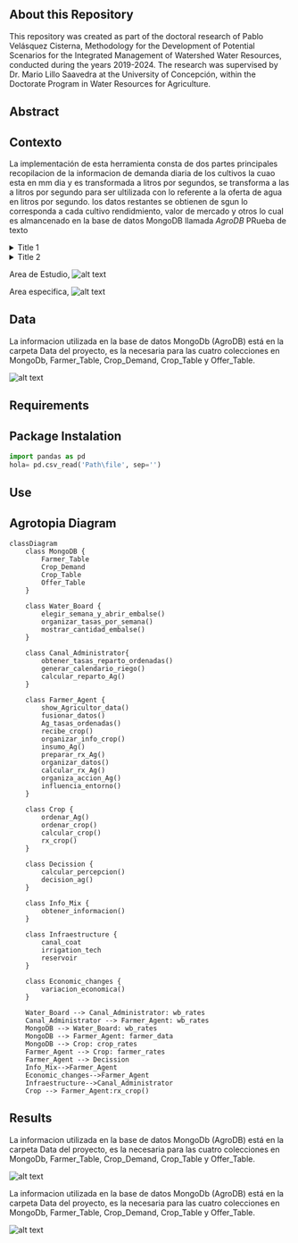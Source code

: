 ## About this Repository

This repository was created as part of the doctoral research of Pablo Velásquez Cisterna, Methodology for the Development of Potential Scenarios for the Integrated Management of Watershed Water Resources, conducted during the years 2019-2024. The research was supervised by Dr. Mario Lillo Saavedra at the University of Concepción, within the Doctorate Program in Water Resources for Agriculture.
## Abstract




## Contexto
La implementación de esta herramienta consta de dos partes principales recopilacion de la informacion de demanda diaria de los cultivos
la cuao esta en mm dia y es transformada a litros por segundos, se transforma a las a litros por segundo para ser ultilizada con lo referente a la oferta
de agua en litros por segundo. los datos restantes se obtienen de sgun lo corresponda a cada cultivo rendidmiento, valor de mercado y otros lo cual es almancenado
en la base de datos MongoDB llamada *AgroDB*
PRueba de texto
<details>
  <summary>Title 1</summary>
  <p>Some hidden content goes here</p>
  Here is some more without a paragraph tag
</details>
<details>
  <summary>Title 2</summary>
  <p>Same stuff here</p>
</details>

Area de Estudio,
![alt text](https://github.com/Pablov81/Agrotopia/blob/main/images/primera_plot.png?raw=true)

Area especifica,
![alt text](https://github.com/Pablov81/Agrotopia/blob/main/images/plot_wuos_map.png?raw=true)


## Data
La informacion utilizada en la base de datos MongoDb (AgroDB) está en la carpeta Data del proyecto, es la necesaria para las cuatro colecciones en MongoDb, Farmer_Table, Crop_Demand, Crop_Table y Offer_Table.

![alt text](https://github.com/Pablov81/Agrotopia/blob/main/images/AgroDb.png?raw=true)






## Requirements

## Package Instalation


```python
import pandas as pd
hola= pd.csv_read('Path\file', sep='')
```
## Use


## Agrotopia Diagram

```mermaid
classDiagram
    class MongoDB {
        Farmer_Table
        Crop_Demand
        Crop_Table
        Offer_Table
    }

    class Water_Board {
        elegir_semana_y_abrir_embalse()
        organizar_tasas_por_semana()
        mostrar_cantidad_embalse()
    }

    class Canal_Administrator{
        obtener_tasas_reparto_ordenadas()
        generar_calendario_riego()
        calcular_reparto_Ag()
    }

    class Farmer_Agent {
        show_Agricultor_data()
        fusionar_datos()
        Ag_tasas_ordenadas()
        recibe_crop()
        organizar_info_crop()
        insumo_Ag()
        preparar_rx_Ag()
        organizar_datos()
        calcular_rx_Ag()
        organiza_accion_Ag()
        influencia_entorno()
    }

    class Crop {
        ordenar_Ag()
        ordenar_crop()
        calcular_crop()
        rx_crop()
    }

    class Decission {
        calcular_percepcion()
        decision_ag()
    }

    class Info_Mix {
        obtener_informacion()
    }

    class Infraestructure {
        canal_coat
        irrigation_tech
        reservoir
    }

    class Economic_changes {
        variacion_economica()
    }

    Water_Board --> Canal_Administrator: wb_rates
    Canal_Administrator --> Farmer_Agent: wb_rates
    MongoDB --> Water_Board: wb_rates
    MongoDB --> Farmer_Agent: farmer_data
    MongoDB --> Crop: crop_rates
    Farmer_Agent --> Crop: farmer_rates
    Farmer_Agent --> Decission
    Info_Mix-->Farmer_Agent
    Economic_changes-->Farmer_Agent
    Infraestructure-->Canal_Administrator
    Crop --> Farmer_Agent:rx_crop()
```



## Results
La informacion utilizada en la base de datos MongoDb (AgroDB) está en la carpeta Data del proyecto, es la necesaria para las cuatro colecciones en MongoDb, Farmer_Table, Crop_Demand, Crop_Table y Offer_Table.

![alt text](https://github.com/Pablov81/Agrotopia/blob/main/images/yearly_density_map.png?raw=true)


La informacion utilizada en la base de datos MongoDb (AgroDB) está en la carpeta Data del proyecto, es la necesaria para las cuatro colecciones en MongoDb, Farmer_Table, Crop_Demand, Crop_Table y Offer_Table.

![alt text](https://github.com/Pablov81/Agrotopia/blob/main/images/influence_nodes.png?raw=true)




